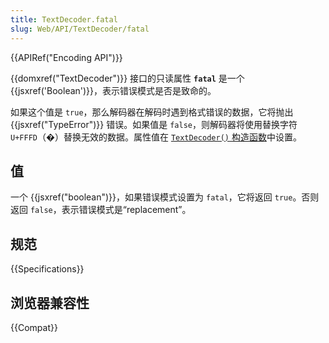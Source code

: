 ```yaml
---
title: TextDecoder.fatal
slug: Web/API/TextDecoder/fatal
---
```


{{APIRef("Encoding API")}}

{{domxref("TextDecoder")}} 接口的只读属性 **`fatal`** 是一个 {{jsxref('Boolean')}}，表示错误模式是否是致命的。

如果这个值是 `true`，那么解码器在解码时遇到格式错误的数据，它将抛出 {{jsxref("TypeError")}} 错误。如果值是 `false`，则解码器将使用替换字符 `U+FFFD`（�）替换无效的数据。属性值在 [`TextDecoder()` 构造函数](/en-US/docs/Web/API/TextDecoder/TextDecoder)中设置。

## 值

一个 {{jsxref("boolean")}}，如果错误模式设置为 `fatal`，它将返回 `true`。否则返回 `false`，表示错误模式是“replacement”。

## 规范

{{Specifications}}

## 浏览器兼容性

{{Compat}}
